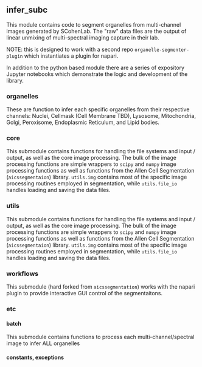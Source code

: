 
## infer_subc

This module contains code to segment organelles from multi-channel images generated by SCohenLab.   The "raw" data files are the output of linear unmixing of multi-spectral imaging capture in their lab.

NOTE:  this is designed to work with a second repo `organelle-segmenter-plugin` which instantiates a plugin for napari.

In addition to the python based module there are a series of expository Jupyter notebooks which demonstrate the logic and development of the library.

### organelles
These are function to infer each specific organelles from their respective channels: Nuclei, Cellmask (Cell Membrane TBD), Lysosome, Mitochondria, Golgi, Peroxisome, Endoplasmic Reticulum, and Lipid bodies.

### core
This submodule contains functions for handling the file systems and input / output, as well as the core image processing.  The bulk of the image processing functions are simple wrappers to `scipy` and `numpy` image processing functions as well as functions from the Allen Cell Segmentation (`aicssegmentaion`) library.  `utils.img` contains most of the specific image processing routines employed in segmentation, while `utils.file_io` handles loading and saving the data files.

### utils
This submodule contains functions for handling the file systems and input / output, as well as the core image processing.  The bulk of the image processing functions are simple wrappers to `scipy` and `numpy` image processing functions as well as functions from the Allen Cell Segmentation (`aicssegmentaion`) library.  `utils.img` contains most of the specific image processing routines employed in segmentation, while `utils.file_io` handles loading and saving the data files.

### workflows
This submodule (hard forked from `aicssegmentation`) works with the napari plugin to provide interactive GUI control of the segmentaitons.

### etc
#### batch
This submodule contains functions to process each multi-channel/spectral image to infer ALL organelles

#### constants, exceptions